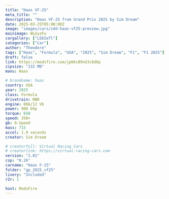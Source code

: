 ```yaml
---
title: "Haas VF-25"
meta_title: ""
description: "Haas VF-25 from Grand Prix 2025 by Sim Dream"
date: 2025-03-25T05:00:00Z
image: "images/cars/sdd-haas-vf25-preview.jpg"
mainimage: WLkyzFu
cargallery: ["LE6IeTl"]
categories: ["Car"]
author: "Theodore"
tags: ["Haas", "Formula", "USA", "2025", "Sim Dream", "F1", "F1 2025"]
draft: false
link: https://modsfire.com/jp6KcB9nU3c8dOp
zipsize: "132 MB"
manu: Haas

# brandname: haas
country: USA
year: 2025
class: Formula
drivetrain: RWD
engine: 066/12 V6
power: 900 bhp
torque: 650
speed: 350+
gb: 8-Speed
mass: 715
accel: 1.9 seconds
creator: Sim Dream

# creatorfull: Virtual Racing Cars
# creatorlink: https://virtual-racing-cars.com
version: "1.01"
csp: "0.26"
carname: "Haas F-25"
folder: "gp_2025_vf25"
livery: "Included"
r2r: 1

host: ModsFire
---
```

